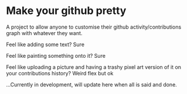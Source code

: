 # Make your github pretty

A project to allow anyone to customise their github activity/contributions graph with whatever they want.

Feel like adding some text? Sure

Feel like painting something onto it? Sure

Feel like uploading a picture and having a trashy pixel art version of it on your contributions history? Weird flex but ok

...Currently in development, will update here when all is said and done.